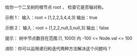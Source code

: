 给你一个二叉树的根节点 root ， 检查它是否轴对称。

示例 1：
输入：root = [1,2,2,3,4,4,3]
输出：true

示例 2：
输入：root = [1,2,2,null,3,null,3]
输出：false

提示：
树中节点数目在范围 [1, 1000] 内
-100 <= Node.val <= 100
 
进阶：你可以运用递归和迭代两种方法解决这个问题吗？